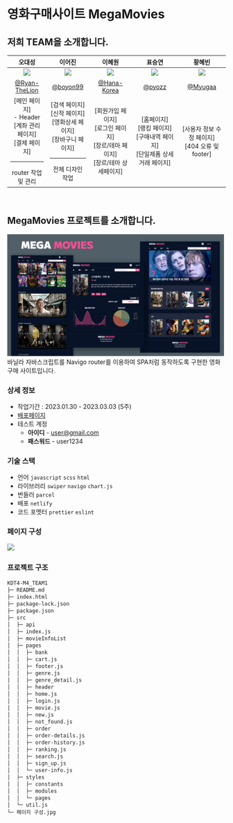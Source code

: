 # 영화구매사이트 MegaMovies

## 저희 TEAM을 소개합니다.

|                                              오대성                                              |                                                이어진                                                 |                                         이혜원                                          |                                       표승연                                       |                                   황혜빈                                    |
| :----------------------------------------------------------------------------------------------: | :---------------------------------------------------------------------------------------------------: | :-------------------------------------------------------------------------------------: | :--------------------------------------------------------------------------------: | :-------------------------------------------------------------------------: |
|           <img src="https://avatars.githubusercontent.com/u/110394773?v=4" width=110>            |              <img src="https://avatars.githubusercontent.com/u/64579380?v=4" width=110>               |       <img src="https://avatars.githubusercontent.com/u/117172983?v=4" width=110>       |     <img src="https://avatars.githubusercontent.com/u/92071025?v=4" width=110>     | <img src="https://avatars.githubusercontent.com/u/106896098?v=4" width=110> |
|                         [@Ryan-TheLion](https://github.com/Ryan-TheLion)                         |                                [@boyon99](https://github.com/boyon99)                                 |                      [@Hana-Korea](https://github.com/Hana-Korea)                       |                         [@pyozz](https://github.com/pyozz)                         |                    [@Myugaa](https://github.com/Myugaa)                     |
| [메인 페이지]</br>- Header</br>[계좌 관리 페이지]</br>[결제 페이지]</br><hr/>router 작업 및 관리 | [검색 페이지]</br>[신작 페이지]</br>[영화상세 페이지]</br>[장바구니 페이지]<br/><hr/>전체 디자인 작업 | [회원가입 페이지]</br>[로그인 페이지]</br>[장르/테마 페이지]</br>[장르/테마 상세페이지] | [홈페이지]</br>[랭킹 페이지]</br>[구매내역 페이지]</br>[단일제품 상세 거래 페이지] |             [사용자 정보 수정 페이지]</br>[404 오류 및 footer]              |

<br/>

## MegaMovies 프로젝트를 소개합니다.

<img src="./static/megamovie.jpg" width="500px">
바닐라 자바스크립트를 Navigo router를 이용하여 SPA처럼 동작하도록 구현한 영화 구매 사이트입니다.

<br/>

### 상세 정보

- 작업기간 : 2023.01.30 - 2023.03.03 (5주)
- [배포페이지](https://mega-movies-boyon99.netlify.app/)
- 테스트 계정
  - **아이디** - user@gmail.com
  - **패스워드** - user1234

### 기술 스택

- 언어 `javascript` `scss` `html`
- 라이브러리 `swiper` `navigo` `chart.js`
- 번들러 `parcel`
- 배포 `netlify`
- 코드 포멧터 `prettier` `eslint`

### 페이지 구성

<img src="./static/페이지 구성.jpg" width="500px">

### 프로젝트 구조

```
KDT4-M4_TEAM1
├─ README.md
├─ index.html
├─ package-lock.json
├─ package.json
├─ src
│  ├─ api
│  ├─ index.js
│  ├─ movieInfoList
│  ├─ pages
│  │  ├─ bank
│  │  ├─ cart.js
│  │  ├─ footer.js
│  │  ├─ genre.js
│  │  ├─ genre_detail.js
│  │  ├─ header
│  │  ├─ home.js
│  │  ├─ login.js
│  │  ├─ movie.js
│  │  ├─ new.js
│  │  ├─ not_found.js
│  │  ├─ order
│  │  ├─ order-details.js
│  │  ├─ order-history.js
│  │  ├─ ranking.js
│  │  ├─ search.js
│  │  ├─ sign_up.js
│  │  └─ user-info.js
│  ├─ styles
│  │  ├─ constants
│  │  ├─ modules
│  │  └─ pages
│  └─ util.js
└─ 페이지 구성.jpg
```
